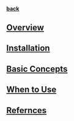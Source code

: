 #### [back](../Mongo_Main.md)



## [Overview](overview.md)

## [Installation](installation.md)

## [Basic Concepts](underline_data_structures.md)

## [When to Use](when_to_use.md)

## [Refernces](refernces.md)